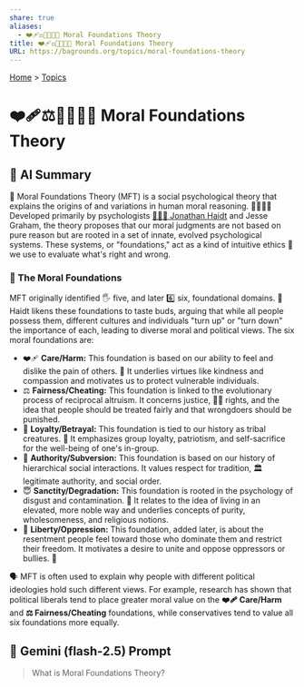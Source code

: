 ```yaml
---
share: true
aliases:
  - ❤️‍🩹⚖️🤝👑😇🗽 Moral Foundations Theory
title: ❤️‍🩹⚖️🤝👑😇🗽 Moral Foundations Theory
URL: https://bagrounds.org/topics/moral-foundations-theory
---
```

[Home](../index.md) > [Topics](./index.md)  
# ❤️‍🩹⚖️🤝👑😇🗽 Moral Foundations Theory  
## 🤖 AI Summary  
🧠 Moral Foundations Theory (MFT) is a social psychological theory that explains the origins of and variations in human moral reasoning. 👨‍🏫👩‍🏫 Developed primarily by psychologists [🧠🤝🐘 Jonathan Haidt](../people/jonathan-haidt.md) and Jesse Graham, the theory proposes that our moral judgments are not based on pure reason but are rooted in a set of innate, evolved psychological systems. These systems, or "foundations," act as a kind of intuitive ethics 🤔 we use to evaluate what's right and wrong.  
  
### 🧱 The Moral Foundations  
  
MFT originally identified 🖐️ five, and later 6️⃣ six, foundational domains. 👅 Haidt likens these foundations to taste buds, arguing that while all people possess them, different cultures and individuals "turn up" or "turn down" the importance of each, leading to diverse moral and political views. The six moral foundations are:  
  
*   ❤️‍🩹 **Care/Harm:** This foundation is based on our ability to feel and dislike the pain of others. 🙏 It underlies virtues like kindness and compassion and motivates us to protect vulnerable individuals.  
*   ⚖️ **Fairness/Cheating:** This foundation is linked to the evolutionary process of reciprocal altruism. It concerns justice, 🧑‍⚖️ rights, and the idea that people should be treated fairly and that wrongdoers should be punished.  
*   🤝 **Loyalty/Betrayal:** This foundation is tied to our history as tribal creatures. 🚩 It emphasizes group loyalty, patriotism, and self-sacrifice for the well-being of one's in-group.  
*   👑 **Authority/Subversion:** This foundation is based on our history of hierarchical social interactions. It values respect for tradition, 🏛️ legitimate authority, and social order.  
*   😇 **Sanctity/Degradation:** This foundation is rooted in the psychology of disgust and contamination. 🧼 It relates to the idea of living in an elevated, more noble way and underlies concepts of purity, wholesomeness, and religious notions.  
*   🗽 **Liberty/Oppression:** This foundation, added later, is about the resentment people feel toward those who dominate them and restrict their freedom. It motivates a desire to unite and oppose oppressors or bullies. 💪  
  
🗣️ MFT is often used to explain why people with different political ideologies hold such different views. For example, research has shown that political liberals tend to place greater moral value on the **❤️‍🩹 Care/Harm** and **⚖️ Fairness/Cheating** foundations, while conservatives tend to value all six foundations more equally.  
  
## 💬 Gemini (flash-2.5) Prompt  
> What is Moral Foundations Theory?